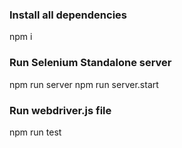 ### Install all dependencies
npm i

### Run Selenium Standalone server
npm run server
npm run server.start

### Run webdriver.js file
npm run test
